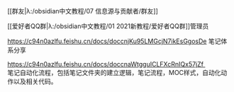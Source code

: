 [[群友|λ:/obsidian中文教程/07 信息源与贡献者/群友]]

[[爱好者QQ群|λ:/obsidian中文教程/01 2021新教程/爱好者QQ群]]管理员

https://c94n0azlfu.feishu.cn/docs/doccnjKu95LMGcjN7ikEsGgosDe
笔记体系分享

https://c94n0azlfu.feishu.cn/docs/doccnaWtgguICLFXcRnIQx57jZf   
笔记自动化流程，包括笔记文件夹的建立逻辑，笔记流程，MOC样式，自动化动作以及相关代码。

